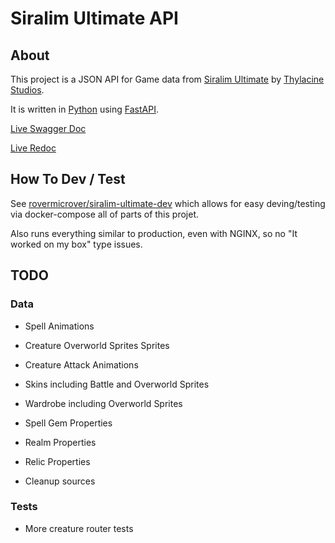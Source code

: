 # Siralim Ultimate API

## About

This project is a JSON API for Game data from [Siralim Ultimate](https://store.steampowered.com/app/1289810/Siralim_Ultimate/) by [Thylacine Studios](http://www.thylacinestudios.com/).

It is written in [Python](https://www.python.org/) using [FastAPI](https://fastapi.tiangolo.com/).

[Live Swagger Doc](https://siralim-ultimate.rovermicrover.com/api/docs)

[Live Redoc](https://siralim-ultimate.rovermicrover.com/api/redoc)

## How To Dev / Test

See [rovermicrover/siralim-ultimate-dev](https://github.com/rovermicrover/siralim-ultimate-dev) which allows for easy deving/testing via docker-compose all of parts of this projet.

Also runs everything similar to production, even with NGINX, so no "It worked on my box" type issues.

## TODO

### Data

* Spell Animations

* Creature Overworld Sprites Sprites

* Creature Attack Animations

* Skins including Battle and Overworld Sprites

* Wardrobe including Overworld Sprites

* Spell Gem Properties

* Realm Properties

* Relic Properties

* Cleanup sources

### Tests

* More creature router tests